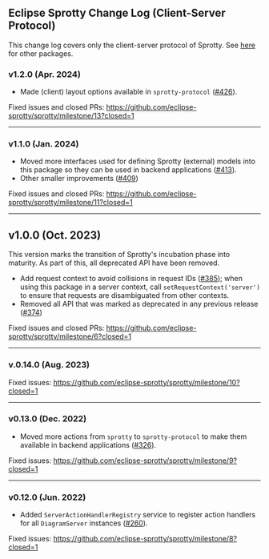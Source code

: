 ## Eclipse Sprotty Change Log (Client-Server Protocol)

This change log covers only the client-server protocol of Sprotty. See [here](https://github.com/eclipse-sprotty/sprotty/blob/master/CHANGELOG.md) for other packages.

### v1.2.0 (Apr. 2024)

 * Made (client) layout options available in `sprotty-protocol` ([#426](https://github.com/eclipse-sprotty/sprotty/pull/426)).

Fixed issues and closed PRs: https://github.com/eclipse-sprotty/sprotty/milestone/13?closed=1

-----

### v1.1.0 (Jan. 2024)

 * Moved more interfaces used for defining Sprotty (external) models into this package so they can be used in backend applications ([#413](https://github.com/eclipse-sprotty/sprotty/pull/413)).
 * Other smaller improvements ([#409](https://github.com/eclipse-sprotty/sprotty/pull/409))

Fixed issues and closed PRs: https://github.com/eclipse-sprotty/sprotty/milestone/11?closed=1

-----

## v1.0.0 (Oct. 2023)

This version marks the transition of Sprotty's incubation phase into maturity. As part of this, all deprecated API have been removed.

 * Add request context to avoid collisions in request IDs ([#385](https://github.com/eclipse-sprotty/sprotty/pull/385)); when using this package in a server context, call `setRequestContext('server')` to ensure that requests are disambiguated from other contexts.
 * Removed all API that was marked as deprecated in any previous release ([#374](https://github.com/eclipse-sprotty/sprotty/pull/374))

Fixed issues and closed PRs: https://github.com/eclipse-sprotty/sprotty/milestone/6?closed=1

-----

### v.0.14.0 (Aug. 2023)

Fixed issues: https://github.com/eclipse-sprotty/sprotty/milestone/10?closed=1

-----

### v0.13.0 (Dec. 2022)

 * Moved more actions from `sprotty` to `sprotty-protocol` to make them available in backend applications ([#326](https://github.com/eclipse-sprotty/sprotty/pull/326)).

Fixed issues: https://github.com/eclipse-sprotty/sprotty/milestone/9?closed=1

-----

### v0.12.0 (Jun. 2022)

 * Added `ServerActionHandlerRegistry` service to register action handlers for all `DiagramServer` instances ([#260](https://github.com/eclipse-sprotty/sprotty/pull/260)).

Fixed issues: https://github.com/eclipse-sprotty/sprotty/milestone/8?closed=1

